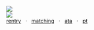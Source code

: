 ![](https://komarev.com/ghpvc/?username=yaoidemon&label=hi+friends&style=pixel&color=c57a7f&base=4000&abbreviated=true)  
![](https://file.garden/aDT0Ck-AL1_uKJ4P/papa%20renga)  
[rentry](https://rentry.co/prsk) ‎ ‎ ‎· ‎ ‎ ‎[matching](https://rentry.co/sern)‎ ‎ ‎ ‎‎· ‎ ‎ ‎‎‎‎‎[ata](https://sern.atabook.org/) ‎ ‎ ‎· ‎ ‎ ‎‎[pt](https://rentry.co/finger)
